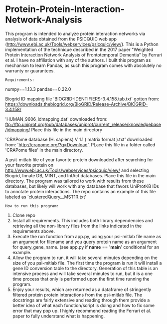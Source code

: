 # Protein-Protein-Interaction-Network-Analysis

This program is intended to analyze protein interaction networks via analysis of data obtained from the PSICQUIC web app (http://www.ebi.ac.uk/Tools/webservices/psicquic/view/).
This is a Python implementation of the technique described in the 2017 paper "Weighted Protein Interaction Network Analysis of Frontotemporal Dementia" by Ferrari et al.
I have no affiliation with any of the authors. I built this program as mechanism to learn Pandas, as such this program comes with absolutely no warranty or guarantees. 

~~~~~~~~~~~~~~
Requirements: 
~~~~~~~~~~~~~~

numpy==1.13.3
pandas==0.22.0

Biogrid ID mapping file 'BIOGRID-IDENTIFIERS-3.4.158.tab.txt' gotten from: https://downloads.thebiogrid.org/BioGRID/Release-Archive/BIOGRID-3.4.158/

'HUMAN_9606_idmapping.dat' downloaded from:
ftp://ftp.uniprot.org/pub/databases/uniprot/current_release/knowledgebase/idmapping/
Place this file in the main directory

'CRAPome database (H. sapiens) V 1.1 ( matrix format ).txt' downloaded from:
'http://crapome.org/?q=Download'. PLace this file in a folder called 'CRAPome files' in the main directory.

A psit-mitlab file of your favorite protein downloaded after searching for your favorite protein on 
http://www.ebi.ac.uk/Tools/webservices/psicquic/view/ and selecting Biogrid, Innate DB, MINT, and IntAct databases. Place this file in the main directory. The program was tailored to work with results from these databases, but likely will work with any database that favors UniProtKB IDs to annotate protein interactions. The repo contains an example of this file labeled as 'clusteredQuery__MST1R.txt'

~~~~~~~~~~~~~~~~~~~~~~~
How to run this program:
~~~~~~~~~~~~~~~~~~~~~~~
 
 1. Clone repo
 2. Install all requirements. This includes both library dependencies and retrieving all the non-library files from the links indicated in the requirements above. 
 3. Execute the run function from app.py, using your psi-mitlab file name as an argument for filename and you query protein name as an argument for query_gene_name. (see app.py if __name__ == '__main__' conditional for an example.
4. Allow the program to run, it will take several minutes depending on the size of you psi-mitlab file. The first time the program is run it will install a gene ID conversion table to the directory. Generation of this table is an intensive process and will take several minutes to run, but it is a one time process that only is performed upon the first time running the program.
5. Enjoy your results, which are returned as a dataframe of stringently filtered protein protein interactions from the psi-mitlab file. The docstrings are fairly extensive and reading through them provide a better idea of what each function/script is doing and how to fix some error that may pop up. I highly recommend reading the Ferrari et al. paper to fully understand what is happening. 
